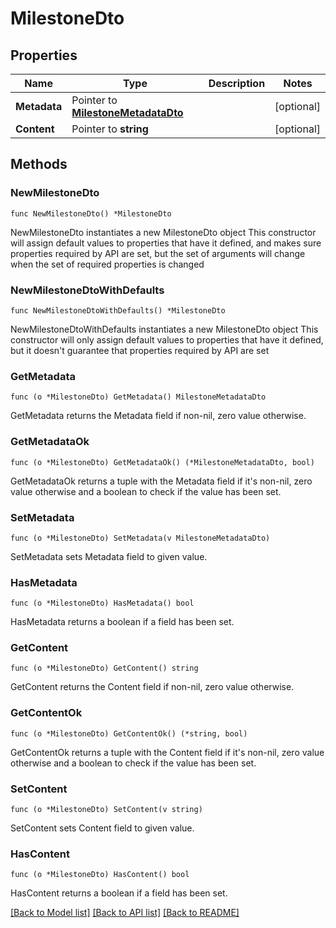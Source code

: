 # MilestoneDto

## Properties

Name | Type | Description | Notes
------------ | ------------- | ------------- | -------------
**Metadata** | Pointer to [**MilestoneMetadataDto**](MilestoneMetadataDto.md) |  | [optional] 
**Content** | Pointer to **string** |  | [optional] 

## Methods

### NewMilestoneDto

`func NewMilestoneDto() *MilestoneDto`

NewMilestoneDto instantiates a new MilestoneDto object
This constructor will assign default values to properties that have it defined,
and makes sure properties required by API are set, but the set of arguments
will change when the set of required properties is changed

### NewMilestoneDtoWithDefaults

`func NewMilestoneDtoWithDefaults() *MilestoneDto`

NewMilestoneDtoWithDefaults instantiates a new MilestoneDto object
This constructor will only assign default values to properties that have it defined,
but it doesn't guarantee that properties required by API are set

### GetMetadata

`func (o *MilestoneDto) GetMetadata() MilestoneMetadataDto`

GetMetadata returns the Metadata field if non-nil, zero value otherwise.

### GetMetadataOk

`func (o *MilestoneDto) GetMetadataOk() (*MilestoneMetadataDto, bool)`

GetMetadataOk returns a tuple with the Metadata field if it's non-nil, zero value otherwise
and a boolean to check if the value has been set.

### SetMetadata

`func (o *MilestoneDto) SetMetadata(v MilestoneMetadataDto)`

SetMetadata sets Metadata field to given value.

### HasMetadata

`func (o *MilestoneDto) HasMetadata() bool`

HasMetadata returns a boolean if a field has been set.

### GetContent

`func (o *MilestoneDto) GetContent() string`

GetContent returns the Content field if non-nil, zero value otherwise.

### GetContentOk

`func (o *MilestoneDto) GetContentOk() (*string, bool)`

GetContentOk returns a tuple with the Content field if it's non-nil, zero value otherwise
and a boolean to check if the value has been set.

### SetContent

`func (o *MilestoneDto) SetContent(v string)`

SetContent sets Content field to given value.

### HasContent

`func (o *MilestoneDto) HasContent() bool`

HasContent returns a boolean if a field has been set.


[[Back to Model list]](../README.md#documentation-for-models) [[Back to API list]](../README.md#documentation-for-api-endpoints) [[Back to README]](../README.md)


